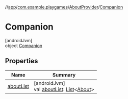 //[app](../../../../index.md)/[com.example.playgames](../../index.md)/[AboutProvider](../index.md)/[Companion](index.md)

# Companion

[androidJvm]\
object [Companion](index.md)

## Properties

| Name | Summary |
|---|---|
| [aboutList](about-list.md) | [androidJvm]<br>val [aboutList](about-list.md): [List](https://kotlinlang.org/api/latest/jvm/stdlib/kotlin.collections/-list/index.html)&lt;[About](../../-about/index.md)&gt; |
